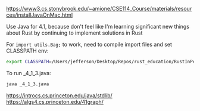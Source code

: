https://www3.cs.stonybrook.edu/~amione/CSE114_Course/materials/resources/installJavaOnMac.html

Use Java for 4.1, because don't feel like I'm learning significant new things about Rust by continuing to implement solutions in Rust

For `import utils.Bag;` to work, need to compile import files and set CLASSPATH env:

```bash
export CLASSPATH=/Users/jefferson/Desktop/Repos/rust_education/RustInPeace/src
```

To run _4_1_3.java:

```bash
java _4_1_3.java
```

https://introcs.cs.princeton.edu/java/stdlib/
https://algs4.cs.princeton.edu/41graph/